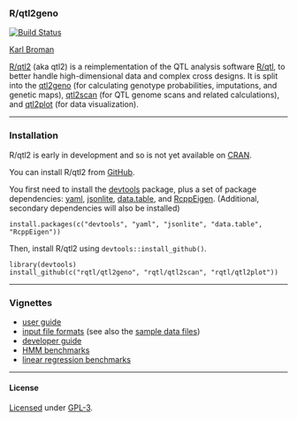 ### R/qtl2geno

[![Build Status](https://travis-ci.org/rqtl/qtl2geno.svg?branch=master)](https://travis-ci.org/rqtl/qtl2geno)

[Karl Broman](http://kbroman.org)

[R/qtl2](http://kbroman.org/qtl2) (aka qtl2) is a reimplementation of
the QTL analysis software [R/qtl](http://rqtl.org), to better handle
high-dimensional data and complex cross designs. It is split into the
[qtl2geno](https://github.com/rqtl/qtl2geno) (for calculating genotype
probabilities, imputations, and genetic maps),
[qtl2scan](https://github.com/rqtl/qtl2scan) (for QTL genome scans and
related calculations), and
[qtl2plot](https://github.com/rqtl/qtl2plot) (for data visualization).

---

### Installation

R/qtl2 is early in development and so is not yet available on
[CRAN](http://cran.r-project.org).

You can install R/qtl2 from [GitHub](https://github.com/rqtl).

You first need to install the
[devtools](https://github.com/hadley/devtools) package, plus a set of
package dependencies: [yaml](https://cran.r-project.org/package=yaml),
[jsonlite](https://cran.r-project.org/package=jsonlite),
[data.table](https://cran.r-project.org/package=data.table),
and [RcppEigen](https://github.com/RcppCore/RcppEigen).
(Additional, secondary dependencies will also be installed)

    install.packages(c("devtools", "yaml", "jsonlite", "data.table", "RcppEigen"))

Then, install R/qtl2 using `devtools::install_github()`.

    library(devtools)
    install_github(c("rqtl/qtl2geno", "rqtl/qtl2scan", "rqtl/qtl2plot"))

---

### Vignettes

- [user guide](http://kbroman.org/qtl2/assets/vignettes/user_guide.html)
- [input file formats](http://kbroman.org/qtl2/assets/vignettes/input_files.html)
  (see also the [sample data files](http://kbroman.org/qtl2/pages/sampledata.html))
- [developer guide](http://kbroman.org/qtl2/assets/vignettes/developer_guide.html)
- [HMM benchmarks](http://kbroman.org/qtl2/assets/vignettes/hmm_benchmarks.html)
- [linear regression benchmarks](http://kbroman.org/qtl2/assets/vignettes/linreg_benchmarks.html)

---

#### License

[Licensed](License.md) under [GPL-3](http://www.r-project.org/Licenses/GPL-3).
